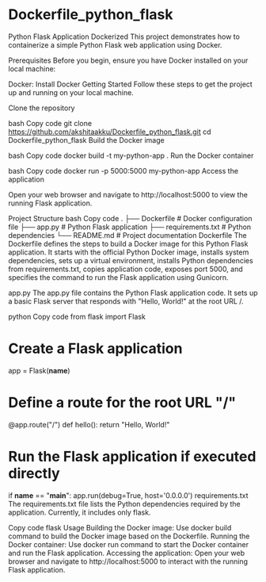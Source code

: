 # Dockerfile_python_flask

Python Flask Application Dockerized
This project demonstrates how to containerize a simple Python Flask web application using Docker.

Prerequisites
Before you begin, ensure you have Docker installed on your local machine:

Docker: Install Docker
Getting Started
Follow these steps to get the project up and running on your local machine.

Clone the repository

bash
Copy code
git clone https://github.com/akshitaakku/Dockerfile_python_flask.git
cd Dockerfile_python_flask
Build the Docker image

bash
Copy code
docker build -t my-python-app .
Run the Docker container

bash
Copy code
docker run -p 5000:5000 my-python-app
Access the application

Open your web browser and navigate to http://localhost:5000 to view the running Flask application.

Project Structure
bash
Copy code
.
├── Dockerfile          # Docker configuration file
├── app.py              # Python Flask application
├── requirements.txt    # Python dependencies
└── README.md           # Project documentation
Dockerfile
The Dockerfile defines the steps to build a Docker image for this Python Flask application. It starts with the official Python Docker image, installs system dependencies, sets up a virtual environment, installs Python dependencies from requirements.txt, copies application code, exposes port 5000, and specifies the command to run the Flask application using Gunicorn.

app.py
The app.py file contains the Python Flask application code. It sets up a basic Flask server that responds with "Hello, World!" at the root URL /.

python
Copy code
from flask import Flask

# Create a Flask application
app = Flask(__name__)

# Define a route for the root URL "/"
@app.route("/")
def hello():
    return "Hello, World!"

# Run the Flask application if executed directly
if __name__ == "__main__":
    app.run(debug=True, host='0.0.0.0')
requirements.txt
The requirements.txt file lists the Python dependencies required by the application. Currently, it includes only flask.

Copy code
flask
Usage
Building the Docker image: Use docker build command to build the Docker image based on the Dockerfile.
Running the Docker container: Use docker run command to start the Docker container and run the Flask application.
Accessing the application: Open your web browser and navigate to http://localhost:5000 to interact with the running Flask application.
